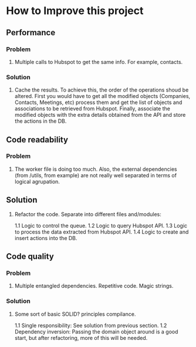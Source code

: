 # How to Improve this project

## Performance

### Problem
1. Multiple calls to Hubspot to get the same info. For example, contacts.

### Solution
1. Cache the results. To achieve this, the order of the operations shoud be altered. First you would have to get all the modified objects (Companies, Contacts, Meetings, etc) process them and get the list of objects and associations to be retrieved from Hubspot. Finally, associate the modified objects with the extra details obtained from the API and store the actions in the DB.

## Code readability

### Problem
1. The worker file is doing too much. Also, the external dependencies (from /utils, from example) are not really well separated in terms of logical agrupation.

## Solution
1. Refactor the code. Separate into different files and/modules:

   1.1 Logic to control the queue.
   1.2 Logic to query Hubspot API.
   1.3 Logic to process the data extracted from Hubspot API.
   1.4 Logic to create and insert actions into the DB.

## Code quality

### Problem
1. Multiple entangled dependencies. Repetitive code. Magic strings.

### Solution
1. Some sort of basic SOLID? principles compilance.

   1.1 Single responsibility: See solution from previous section.
   1.2 Dependency inversion: Passing the domain object around is a good start, but after refactoring, more of this will be needed.
